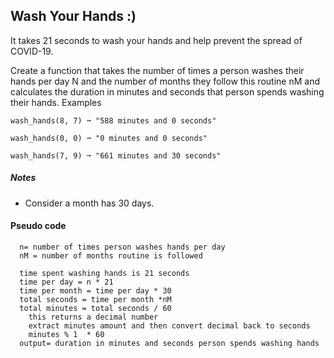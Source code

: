 

## Wash Your Hands :)

It takes 21 seconds to wash your hands and help prevent the spread of COVID-19.

Create a function that takes the number of times a person washes their hands per day N and the number of months they follow this routine nM and calculates the duration in minutes and seconds that person spends washing their hands.
Examples

```
wash_hands(8, 7) ➞ "588 minutes and 0 seconds"

wash_hands(0, 0) ➞ "0 minutes and 0 seconds"

wash_hands(7, 9) ➞ "661 minutes and 30 seconds"
```

##### Notes
- Consider a month has 30 days.

#### Pseudo code 
      n= number of times person washes hands per day
      nM = number of months routine is followed

      time spent washing hands is 21 seconds 
      time per day = n * 21
      time per month = time per day * 30
      total seconds = time per month *nM
      total minutes = total seconds / 60 
        this returns a decimal number 
        extract minutes amount and then convert decimal back to seconds 
        minutes % 1  * 60 
      output= duration in minutes and seconds person spends washing hands 

